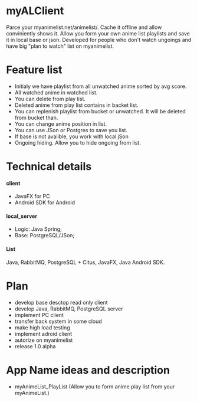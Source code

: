 # myALClient
Parce your myanimelist.net/animelist/. Cache it offline and allow conviniently shows it.
Allow you form your own anime list playlists and save it in local base or json.
Developed for people who don't watch ungoings and have big "plan to watch" list on myanimelist. 

# Feature list
- Initialy we have playlist from all unwatched anime sorted by avg score.
- All watched anime in watched list.
- You can delete from play list.
- Deleted anime from play list contains in backet list.
- You can replenish playlist from bucket or unwatched. It will be deleted from bucket than.
- You can change anime position in list.
- You can use JSon or Postgres to save you list.
- If base is not avalible, you work with local jSon
- Ongoing hiding. Allow you to hide ongoing from list.

# Technical details
#### client
- JavaFX for PC
- Android SDK for Android
#### local_server 
- Logic: Java Spring;
- Base: PostgreSQL/JSon;
#### List
Java, RabbitMQ, PostgreSQL + Citus, JavaFX, Java Android SDK.

# Plan
- develop base desctop read only client
- develop Java, RabbitMQ, PostgreSQL server
- implement PC client 
- transfer back system in some cloud
- make high load testing
- implement adroid client
- autorize on myanimelist
- release 1.0 alpha

# App Name ideas and description
- myAnimeList_PlayList (Allow you to form anime play list from your myAnimeList.)

